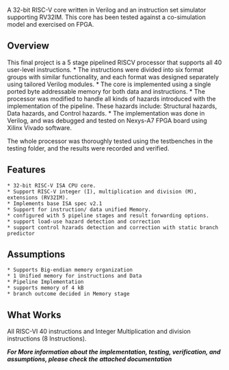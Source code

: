 A 32-bit RISC-V core written in Verilog and an instruction set simulator supporting RV32IM.
This core has been tested against a co-simulation model and exercised on FPGA.

## Overview
This final project is a 5 stage pipelined RISCV processor that supports all 40 user-level instructions. 
	* The instructions were divided into six format groups with similar functionality, and each format was designed separately using tailored Verilog modules.
	* The core is implemented using a single ported byte addressable memory for both data and instructions. 
	* The processor was modified to handle all kinds of hazards introduced with the implementation of the pipeline. These hazards include: Structural hazards, Data hazards, and Control hazards.
	* The implementation was done in Verilog, and was debugged and tested on Nexys-A7 FPGA board using Xilinx Vivado software.

The whole processor was thoroughly tested using the testbenches in the testing folder, and the results were recorded and verified.

## Features
	* 32-bit RISC-V ISA CPU core.
	* Support RISC-V integer (I), multiplication and division (M), extensions (RV32IM).
	* Implements base ISA spec v2.1 
	* Support for instruction/ data unified Memory.
	* configured with 5 pipeline stages and result forwarding options.
	* support load-use hazard detection and correction
	* support control hzarads detection and correction with static branch predictor

## Assumptions 
	* Supports Big-endian memory organization
	* 1 Unified memory for instructions and Data
	* Pipeline Implementation
	* supports memory of 4 kB
	* branch outcome decided in Memory stage


## What Works

All RISC-VI 40 instructions and Integer Multiplication and division instructions (8 Instructions).

***For More information about the implementation, testing, verification, and assumptions, please check the attached documentation***
